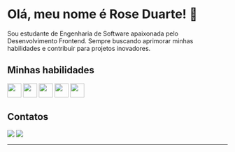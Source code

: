 # Olá, meu nome é Rose Duarte! 👋

Sou estudante de Engenharia de Software apaixonada pelo Desenvolvimento Frontend. Sempre buscando aprimorar minhas habilidades e contribuir para projetos inovadores.

## Minhas habilidades

<div>
<img height="32" src="https://cdn.jsdelivr.net/gh/devicons/devicon@latest/icons/html5/html5-original.svg" />
<img height="32" src="https://cdn.jsdelivr.net/gh/devicons/devicon@latest/icons/css3/css3-original.svg" />
<img height="32" src="https://cdn.jsdelivr.net/gh/devicons/devicon@latest/icons/javascript/javascript-original.svg" />
<img height="32" src="https://cdn.jsdelivr.net/gh/devicons/devicon@latest/icons/bootstrap/bootstrap-original.svg" />
<img height="32" src="https://cdn.jsdelivr.net/gh/devicons/devicon@latest/icons/python/python-original.svg" />
</div>          
          
## Contatos

<div> 
  <a href = "mailto:roselenarduarte@gmail.com"><img src="https://img.shields.io/badge/-Gmail-%23333?style=for-the-badge&logo=gmail&logoColor=white" target="_blank"></a>
  <a href="https://www.linkedin.com/in/roselena-duarte/" target="_blank"><img src="https://img.shields.io/badge/-LinkedIn-%230077B5?style=for-the-badge&logo=linkedin&logoColor=white" target="_blank"></a>   
</div>




---
